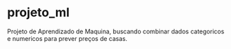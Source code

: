 # projeto_ml
Projeto de Aprendizado de Maquina, buscando combinar dados categoricos e numericos para prever preços de casas.
